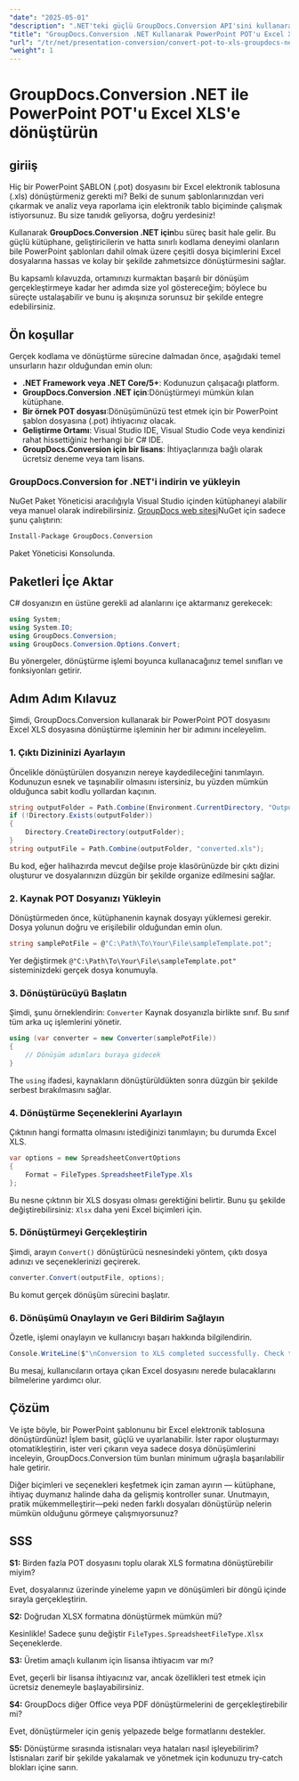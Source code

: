```yaml
---
"date": "2025-05-01"
"description": ".NET'teki güçlü GroupDocs.Conversion API'sini kullanarak PowerPoint şablonlarını (.POT) Excel elektronik tablolarına (.XLS) sorunsuz bir şekilde nasıl dönüştüreceğinizi öğrenin."
"title": "GroupDocs.Conversion .NET Kullanarak PowerPoint POT'u Excel XLS'ye Dönüştürme"
"url": "/tr/net/presentation-conversion/convert-pot-to-xls-groupdocs-net/"
"weight": 1
---
```


# GroupDocs.Conversion .NET ile PowerPoint POT'u Excel XLS'e dönüştürün

## giriiş

Hiç bir PowerPoint ŞABLON (.pot) dosyasını bir Excel elektronik tablosuna (.xls) dönüştürmeniz gerekti mi? Belki de sunum şablonlarınızdan veri çıkarmak ve analiz veya raporlama için elektronik tablo biçiminde çalışmak istiyorsunuz. Bu size tanıdık geliyorsa, doğru yerdesiniz! 

Kullanarak **GroupDocs.Conversion .NET için**bu süreç basit hale gelir. Bu güçlü kütüphane, geliştiricilerin ve hatta sınırlı kodlama deneyimi olanların bile PowerPoint şablonları dahil olmak üzere çeşitli dosya biçimlerini Excel dosyalarına hassas ve kolay bir şekilde zahmetsizce dönüştürmesini sağlar.

Bu kapsamlı kılavuzda, ortamınızı kurmaktan başarılı bir dönüşüm gerçekleştirmeye kadar her adımda size yol göstereceğim; böylece bu süreçte ustalaşabilir ve bunu iş akışınıza sorunsuz bir şekilde entegre edebilirsiniz.

## Ön koşullar

Gerçek kodlama ve dönüştürme sürecine dalmadan önce, aşağıdaki temel unsurların hazır olduğundan emin olun:

- **.NET Framework veya .NET Core/5+**: Kodunuzun çalışacağı platform.
- **GroupDocs.Conversion .NET için**:Dönüştürmeyi mümkün kılan kütüphane.
- **Bir örnek POT dosyası**:Dönüşümünüzü test etmek için bir PowerPoint şablon dosyasına (.pot) ihtiyacınız olacak.
- **Geliştirme Ortamı**: Visual Studio IDE, Visual Studio Code veya kendinizi rahat hissettiğiniz herhangi bir C# IDE.
- **GroupDocs.Conversion için bir lisans**: İhtiyaçlarınıza bağlı olarak ücretsiz deneme veya tam lisans.

### GroupDocs.Conversion for .NET'i indirin ve yükleyin

NuGet Paket Yöneticisi aracılığıyla Visual Studio içinden kütüphaneyi alabilir veya manuel olarak indirebilirsiniz. [GroupDocs web sitesi](https://releases.groupdocs.com/conversion/net/)NuGet için sadece şunu çalıştırın:

```bash
Install-Package GroupDocs.Conversion
```

Paket Yöneticisi Konsolunda.

## Paketleri İçe Aktar

C# dosyanızın en üstüne gerekli ad alanlarını içe aktarmanız gerekecek:

```csharp
using System;
using System.IO;
using GroupDocs.Conversion;
using GroupDocs.Conversion.Options.Convert;
```

Bu yönergeler, dönüştürme işlemi boyunca kullanacağınız temel sınıfları ve fonksiyonları getirir.

## Adım Adım Kılavuz

Şimdi, GroupDocs.Conversion kullanarak bir PowerPoint POT dosyasını Excel XLS dosyasına dönüştürme işleminin her bir adımını inceleyelim.

### 1. Çıktı Dizininizi Ayarlayın

Öncelikle dönüştürülen dosyanızın nereye kaydedileceğini tanımlayın. Kodunuzun esnek ve taşınabilir olmasını istersiniz, bu yüzden mümkün olduğunca sabit kodlu yollardan kaçının.

```csharp
string outputFolder = Path.Combine(Environment.CurrentDirectory, "Output");
if (!Directory.Exists(outputFolder))
{
    Directory.CreateDirectory(outputFolder);
}
string outputFile = Path.Combine(outputFolder, "converted.xls");
```

Bu kod, eğer halihazırda mevcut değilse proje klasörünüzde bir çıktı dizini oluşturur ve dosyalarınızın düzgün bir şekilde organize edilmesini sağlar.

### 2. Kaynak POT Dosyanızı Yükleyin

Dönüştürmeden önce, kütüphanenin kaynak dosyayı yüklemesi gerekir. Dosya yolunun doğru ve erişilebilir olduğundan emin olun.

```csharp
string samplePotFile = @"C:\Path\To\Your\File\sampleTemplate.pot";
```

Yer değiştirmek `@"C:\Path\To\Your\File\sampleTemplate.pot"` sisteminizdeki gerçek dosya konumuyla.

### 3. Dönüştürücüyü Başlatın

Şimdi, şunu örneklendirin: `Converter` Kaynak dosyanızla birlikte sınıf. Bu sınıf tüm arka uç işlemlerini yönetir.

```csharp
using (var converter = new Converter(samplePotFile))
{
    // Dönüşüm adımları buraya gidecek
}
```

The `using` ifadesi, kaynakların dönüştürüldükten sonra düzgün bir şekilde serbest bırakılmasını sağlar.

### 4. Dönüştürme Seçeneklerini Ayarlayın

Çıktının hangi formatta olmasını istediğinizi tanımlayın; bu durumda Excel XLS.

```csharp
var options = new SpreadsheetConvertOptions
{
    Format = FileTypes.SpreadsheetFileType.Xls
};
```

Bu nesne çıktının bir XLS dosyası olması gerektiğini belirtir. Bunu şu şekilde değiştirebilirsiniz: `Xlsx` daha yeni Excel biçimleri için.

### 5. Dönüştürmeyi Gerçekleştirin

Şimdi, arayın `Convert()` dönüştürücü nesnesindeki yöntem, çıktı dosya adınızı ve seçeneklerinizi geçirerek.

```csharp
converter.Convert(outputFile, options);
```

Bu komut gerçek dönüşüm sürecini başlatır.

### 6. Dönüşümü Onaylayın ve Geri Bildirim Sağlayın

Özetle, işlemi onaylayın ve kullanıcıyı başarı hakkında bilgilendirin.

```csharp
Console.WriteLine($"\nConversion to XLS completed successfully. Check the output in {outputFolder}");
```

Bu mesaj, kullanıcıların ortaya çıkan Excel dosyasını nerede bulacaklarını bilmelerine yardımcı olur.

## Çözüm

Ve işte böyle, bir PowerPoint şablonunu bir Excel elektronik tablosuna dönüştürdünüz! İşlem basit, güçlü ve uyarlanabilir. İster rapor oluşturmayı otomatikleştirin, ister veri çıkarın veya sadece dosya dönüşümlerini inceleyin, GroupDocs.Conversion tüm bunları minimum uğraşla başarılabilir hale getirir.

Diğer biçimleri ve seçenekleri keşfetmek için zaman ayırın — kütüphane, ihtiyaç duymanız halinde daha da gelişmiş kontroller sunar. Unutmayın, pratik mükemmelleştirir—peki neden farklı dosyaları dönüştürüp nelerin mümkün olduğunu görmeye çalışmıyorsunuz?

## SSS

**S1:** Birden fazla POT dosyasını toplu olarak XLS formatına dönüştürebilir miyim?  

Evet, dosyalarınız üzerinde yineleme yapın ve dönüşümleri bir döngü içinde sırayla gerçekleştirin.

**S2:** Doğrudan XLSX formatına dönüştürmek mümkün mü?  

Kesinlikle! Sadece şunu değiştir `FileTypes.SpreadsheetFileType.Xlsx` Seçeneklerde.

**S3:** Üretim amaçlı kullanım için lisansa ihtiyacım var mı?  

Evet, geçerli bir lisansa ihtiyacınız var, ancak özellikleri test etmek için ücretsiz denemeyle başlayabilirsiniz.

**S4:** GroupDocs diğer Office veya PDF dönüştürmelerini de gerçekleştirebilir mi?  

Evet, dönüştürmeler için geniş yelpazede belge formatlarını destekler.

**S5:** Dönüştürme sırasında istisnaları veya hataları nasıl işleyebilirim?  
İstisnaları zarif bir şekilde yakalamak ve yönetmek için kodunuzu try-catch blokları içine sarın.